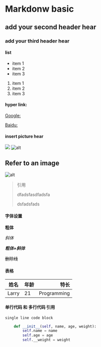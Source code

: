 # Markdonw basic
## add your second header hear
### add your third header hear

#### list
* item 1
* item 2
* item 3

1. item 1
2. item 2
3. item 3

#### hyper link:
[Google:](www.google.com)

[Baidu:](www.baidu.com "baidu.com")

#### insert picture hear
![](https://www.planetware.com/photos-large/USNY/usa-best-places-new-york.jpg)
![alt](https://www.planetware.com/photos-large/USNY/usa-best-places-san-francisco.jpg "San Francisco")

## Refer to an image
![alt][img01]

[img01]: https://www.planetware.com/photos-large/USNY/usa-best-places-washington.jpg "Washington D.C."

>引用
> 
> dfadsfasdfadsfa
> 
> dsfadsfads
> 

#### 字体设置
**粗体**

*斜体*

***粗体+斜体***

~~删除线~~

#### 表格

| 姓名 | 年龄 | 特长 |
| ----|:----| ----:|
|Larry|21|Programming|

#### 单行代码 和 多行代码 引用
`single line code block`

``` python
    def __init__(self, name, age, weight):
        self.name = name
        self.age = age
        self.__weight = weight
```

